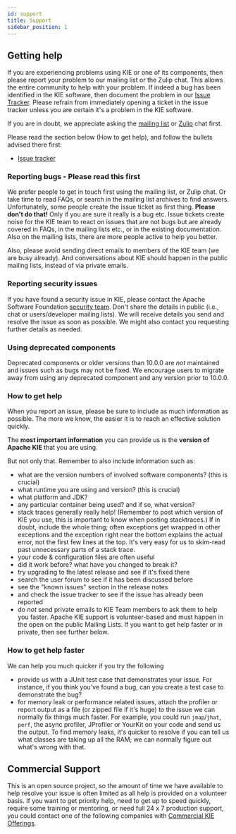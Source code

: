 ```yaml
---
id: support
title: Support
sidebar_position: 1
---
```


## Getting help

If you are experiencing problems using KIE or one of its components, then please report your problem to our mailing list or the Zulip chat.
This allows the entire community to help with your problem.
If indeed a bug has been identified in the KIE software,
then document the problem in our [Issue Tracker](https://github.com/apache/incubator-kie-issues/issues).
Please refrain
from immediately opening a ticket in the issue tracker unless you are certain it's a problem in the KIE software.

If you are in doubt, we appreciate asking the [mailing list](/docs/community/#mailing-list) or [Zulip](https://kie.zulipchat.com) chat first.

Please read the section below (How to get help), and follow the bullets advised there first:

* [Issue tracker](https://github.com/apache/incubator-kie-issues/issues)

### Reporting bugs - Please read this first

We prefer people to get in touch first using the mailing list, or Zulip chat. Or take time to read FAQs, or search in the mailing list archives to find answers.
Unfortunately, some people create the issue ticket as first thing. **Please don't do that!** Only if you are sure it really is a bug etc. Issue tickets create noise
for the KIE team to react on issues that are not bugs but are already covered in FAQs, in the mailing lists etc., or in the existing documentation.
Also on the mailing lists, there are more people active to help you better.

Also, please avoid sending direct emails to members of the KIE team (we are busy already).
And conversations about KIE should happen in the public mailing lists, instead of via private emails.

### Reporting security issues

If you have found a security issue in KIE,
please contact the Apache Software Foundation [security team](https://www.apache.org/security/).
Don't share the details in public (i.e., chat or users/developer mailing lists).
We will receive details you send and resolve the issue as soon as possible.
We might also contact you requesting further details as needed.

### Using deprecated components

Deprecated components or older versions than 10.0.0 are *not* maintained and issues such as bugs may not be fixed. We encourage users to migrate away from using any deprecated component and any version prior to 10.0.0.

### How to get help

When you report an issue, please be sure to include as much information as possible. The more we know, the easier it is to reach an effective solution quickly.

The **most important information** you can provide us is the **version of Apache KIE** that you are using.  

But not only that. Remember to also include information such as:

*  what are the version numbers of involved software components? (this is crucial)
*  what runtime you are using and version? (this is crucial)
*  what platform and JDK?
*  any particular container being used? and if so, what version?
*  stack traces generally really help! (Remember to post which version of KIE you use, this is important to know when posting stacktraces.) If in doubt, include the whole thing; often exceptions get wrapped in other exceptions and the exception right near the bottom explains the actual error, not the first few lines at the top. It's very easy for us to skim-read past unnecessary parts of a stack trace.
*  your code & configuration files are often useful
*  did it work before? what have you changed to break it?
*  try upgrading to the latest release and see if it's fixed there
*  search the user forum to see if it has been discussed before
*  see the "known issues" section in the release notes
*  and check the issue tracker to see if the issue has already been reported
*  do *not* send private emails to KIE Team members to ask them to help you faster. Apache KIE support is volunteer-based and must happen in the open on the public Mailing Lists. If you want to get help faster or in private, then see further below.

### How to get help faster

We can help you much quicker if you try the following

*  provide us with a JUnit test case that demonstrates your issue. For instance, if you think you've found a bug, can you create a test case to demonstrate the bug?
*  for memory leak or performance related issues, attach the profiler or report output as a file (or zipped file if it's huge) to the issue we can normally fix things much faster. For example, you could run `jmap`/`jhat`, `perf`, the async profiler, JProfiler or YourKit on your code and send us the output. To find memory leaks, it's quicker to resolve if you can tell us what classes are taking up all the RAM; we can normally figure out what's wrong with that.

## Commercial Support

This is an open source project, so the amount of time we have available to help resolve your issue is often limited as all help is provided on a volunteer basis.
If you want to get priority help, need to get up to speed quickly, require some training or mentoring, or need full 24 x 7 production support, you could contact one of the following companies with [Commercial KIE Offerings](/docs/community/commercial-support).